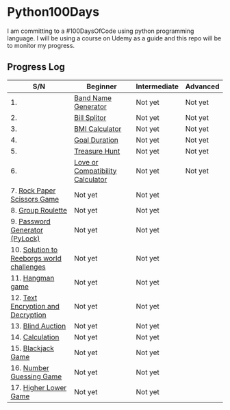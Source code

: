 # Python100Days
I am committing to a #100DaysOfCode using python programming language. I will be using a course on Udemy as a guide and this repo will be to monitor my progress.

## Progress Log

S/N|    Beginner                       | Intermediate                   | Advanced
----- | ------------------------------ | ------------------------------ | ------------------------------
1. |[Band Name Generator](https://github.com/A3AJAGBE/band-name-generator) | Not yet | Not yet
2. |[Bill Splitor](https://github.com/A3AJAGBE/bill-splitor)| Not yet | Not yet
3. |[BMI Calculator](https://github.com/A3AJAGBE/bmi-calc)| Not yet | Not yet
4. |[Goal Duration](https://github.com/A3AJAGBE/goal-duration) | Not yet | Not yet
5. |[Treasure Hunt](https://github.com/A3AJAGBE/treasure-hunt) | Not yet | Not yet
6. |[Love or Compatibility Calculator](https://github.com/A3AJAGBE/LoveCalc) | Not yet | Not yet
7. [Rock Paper Scissors Game](https://github.com/A3AJAGBE/rock-paper-scissors-game) | Not yet | Not yet
8. [Group Roulette](https://github.com/A3AJAGBE/GroupRoulette) | Not yet | Not yet
9. [Password Generator (PyLock)](https://github.com/A3AJAGBE/password-generator) | Not yet | Not yet
10. [Solution to Reeborgs world challenges](https://github.com/A3AJAGBE/Reeborgs_World) | Not yet | Not yet
11. [Hangman game](https://github.com/A3AJAGBE/hangman) | Not yet | Not yet
12. [Text Encryption and Decryption](https://github.com/A3AJAGBE/text-encrypt-decrypt) | Not yet | Not yet
13. [Blind Auction](https://github.com/A3AJAGBE/blind-auction) | Not yet | Not yet
14. [Calculation](https://github.com/A3AJAGBE/calculator) | Not yet | Not yet
15. [Blackjack Game](https://github.com/A3AJAGBE/blackjack) | Not yet | Not yet
16. [Number Guessing Game](https://github.com/A3AJAGBE/number-guessing-game) | Not yet | Not yet
17. [Higher Lower Game](https://github.com/A3AJAGBE/higher-lower) | Not yet | Not yet
